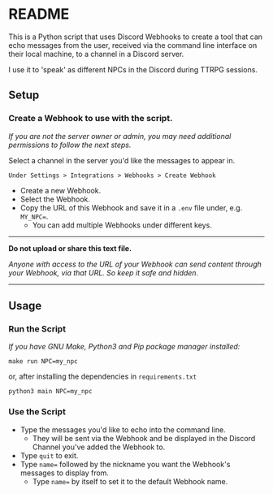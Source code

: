 # README

This is a Python script that uses Discord Webhooks to create a tool that can echo messages from the user, 
received via the command line interface on their local machine, to a channel in a Discord server.

I use it to 'speak' as different NPCs in the Discord during TTRPG sessions.

## Setup

### Create a Webhook to use with the script.

*If you are not the server owner or admin, you may need additional permissions to follow the next steps.*

Select a channel in the server you'd like the messages to appear in.

    Under Settings > Integrations > Webhooks > Create Webhook

- Create a new Webhook.
- Select the Webhook.
- Copy the URL of this Webhook and save it in a `.env` file under, e.g. `MY_NPC=`.
  - You can add multiple Webhooks under different keys.

---  

**Do not upload or share this text file.**

*Anyone with access to the URL of your Webhook can send content through your Webhook, via that URL. So keep it safe and hidden.*

---

## Usage

### Run the Script

*If you have GNU Make, Python3 and Pip package manager installed:*
      
    make run NPC=my_npc

or, after installing the dependencies in `requirements.txt`

    python3 main NPC=my_npc

### Use the Script

- Type the messages you'd like to echo into the command line.
    - They will be sent via the Webhook and be displayed in the Discord Channel you've added the Webhook to.
- Type `quit` to exit.
- Type `name=` followed by the nickname you want the Webhook's messages to display from.
  - Type `name=` by itself to set it to the default Webhook name.
